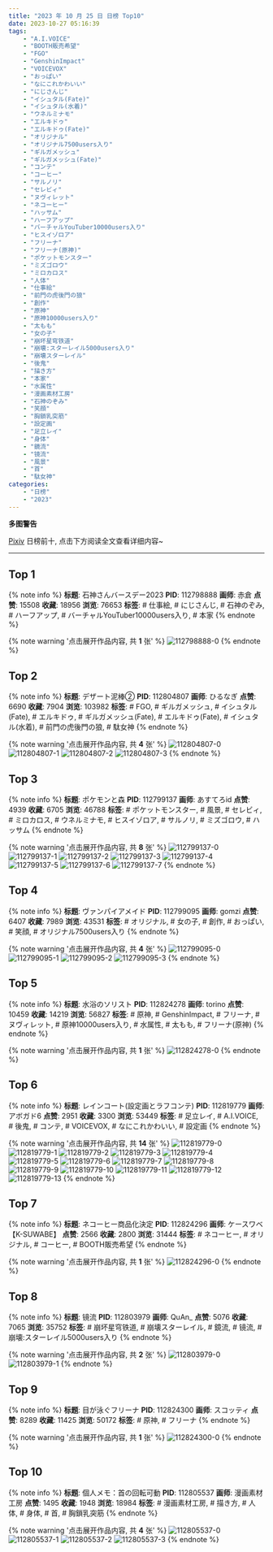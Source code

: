 ```yaml
---
title: "2023 年 10 月 25 日 日榜 Top10"
date: 2023-10-27 05:16:39
tags:
    - "A.I.VOICE"
    - "BOOTH販売希望"
    - "FGO"
    - "GenshinImpact"
    - "VOICEVOX"
    - "おっぱい"
    - "なにこれかわいい"
    - "にじさんじ"
    - "イシュタル(Fate)"
    - "イシュタル(水着)"
    - "ウネルミナモ"
    - "エルキドゥ"
    - "エルキドゥ(Fate)"
    - "オリジナル"
    - "オリジナル7500users入り"
    - "ギルガメッシュ"
    - "ギルガメッシュ(Fate)"
    - "コンテ"
    - "コーヒー"
    - "サルノリ"
    - "セレビィ"
    - "ヌヴィレット"
    - "ネコーヒー"
    - "ハッサム"
    - "ハーフアップ"
    - "バーチャルYouTuber10000users入り"
    - "ヒスイゾロア"
    - "フリーナ"
    - "フリーナ(原神)"
    - "ポケットモンスター"
    - "ミズゴロウ"
    - "ミロカロス"
    - "人体"
    - "仕事絵"
    - "前門の虎後門の狼"
    - "創作"
    - "原神"
    - "原神10000users入り"
    - "太もも"
    - "女の子"
    - "崩坏星穹铁道"
    - "崩壊:スターレイル5000users入り"
    - "崩壊スターレイル"
    - "後鬼"
    - "描き方"
    - "本家"
    - "水属性"
    - "漫画素材工房"
    - "石神のぞみ"
    - "笑顔"
    - "胸鎖乳突筋"
    - "設定画"
    - "足立レイ"
    - "身体"
    - "鏡流"
    - "镜流"
    - "風景"
    - "首"
    - "駄女神"
categories:
    - "日榜"
    - "2023"
---
```


<i class="fa fa-triangle-exclamation"></i>**多图警告**<i class="fa fa-triangle-exclamation"></i>

[Pixiv](https://www.pixiv.net/) 日榜前十, 点击下方阅读全文查看详细内容~

<!-- more -->

---

## Top 1

{% note info %}
**标题**: 石神さんバースデー2023
**PID**: 112798888 **画师**: 赤倉
**点赞**: 15508 **收藏**: 18956 **浏览**: 76653
**标签**: # 仕事絵, # にじさんじ, # 石神のぞみ, # ハーフアップ, # バーチャルYouTuber10000users入り, # 本家
{% endnote %}

{% note warning '点击展开作品内容, 共 **1** 张' %}
![112798888-0](https://i.pixiv.re/img-original/img/2023/10/24/00/00/05/112798888_p0.jpg)
{% endnote %}

## Top 2

{% note info %}
**标题**: デザート泥棒②
**PID**: 112804807 **画师**: ひるなぎ
**点赞**: 6690 **收藏**: 7904 **浏览**: 103982
**标签**: # FGO, # ギルガメッシュ, # イシュタル(Fate), # エルキドゥ, # ギルガメッシュ(Fate), # エルキドゥ(Fate), # イシュタル(水着), # 前門の虎後門の狼, # 駄女神
{% endnote %}

{% note warning '点击展开作品内容, 共 **4** 张' %}
![112804807-0](https://i.pixiv.re/img-original/img/2023/10/24/06/00/02/112804807_p0.jpg)
![112804807-1](https://i.pixiv.re/img-original/img/2023/10/24/06/00/02/112804807_p1.jpg)
![112804807-2](https://i.pixiv.re/img-original/img/2023/10/24/06/00/02/112804807_p2.jpg)
![112804807-3](https://i.pixiv.re/img-original/img/2023/10/24/06/00/02/112804807_p3.jpg)
{% endnote %}

## Top 3

{% note info %}
**标题**: ポケモンと森
**PID**: 112799137 **画师**: あすてろid
**点赞**: 4939 **收藏**: 6705 **浏览**: 46788
**标签**: # ポケットモンスター, # 風景, # セレビィ, # ミロカロス, # ウネルミナモ, # ヒスイゾロア, # サルノリ, # ミズゴロウ, # ハッサム
{% endnote %}

{% note warning '点击展开作品内容, 共 **8** 张' %}
![112799137-0](https://i.pixiv.re/img-original/img/2023/10/24/00/01/25/112799137_p0.jpg)
![112799137-1](https://i.pixiv.re/img-original/img/2023/10/24/00/01/25/112799137_p1.jpg)
![112799137-2](https://i.pixiv.re/img-original/img/2023/10/24/00/01/25/112799137_p2.jpg)
![112799137-3](https://i.pixiv.re/img-original/img/2023/10/24/00/01/25/112799137_p3.jpg)
![112799137-4](https://i.pixiv.re/img-original/img/2023/10/24/00/01/25/112799137_p4.jpg)
![112799137-5](https://i.pixiv.re/img-original/img/2023/10/24/00/01/25/112799137_p5.jpg)
![112799137-6](https://i.pixiv.re/img-original/img/2023/10/24/00/01/25/112799137_p6.jpg)
![112799137-7](https://i.pixiv.re/img-original/img/2023/10/24/00/01/25/112799137_p7.jpg)
{% endnote %}

## Top 4

{% note info %}
**标题**: ヴァンパイアメイド
**PID**: 112799095 **画师**: gomzi
**点赞**: 6407 **收藏**: 7989 **浏览**: 43531
**标签**: # オリジナル, # 女の子, # 創作, # おっぱい, # 笑顔, # オリジナル7500users入り
{% endnote %}

{% note warning '点击展开作品内容, 共 **4** 张' %}
![112799095-0](https://i.pixiv.re/img-original/img/2023/10/24/00/01/01/112799095_p0.jpg)
![112799095-1](https://i.pixiv.re/img-original/img/2023/10/24/00/01/01/112799095_p1.jpg)
![112799095-2](https://i.pixiv.re/img-original/img/2023/10/24/00/01/01/112799095_p2.jpg)
![112799095-3](https://i.pixiv.re/img-original/img/2023/10/24/00/01/01/112799095_p3.jpg)
{% endnote %}

## Top 5

{% note info %}
**标题**: 水浴のソリスト
**PID**: 112824278 **画师**: torino
**点赞**: 10459 **收藏**: 14219 **浏览**: 56827
**标签**: # 原神, # GenshinImpact, # フリーナ, # ヌヴィレット, # 原神10000users入り, # 水属性, # 太もも, # フリーナ(原神)
{% endnote %}

{% note warning '点击展开作品内容, 共 **1** 张' %}
![112824278-0](https://i.pixiv.re/img-original/img/2023/10/25/08/47/18/112824278_p0.jpg)
{% endnote %}

## Top 6

{% note info %}
**标题**: レインコート(設定画とラフコンテ)
**PID**: 112819779 **画师**: アボガド6
**点赞**: 2951 **收藏**: 3300 **浏览**: 53449
**标签**: # 足立レイ, # A.I.VOICE, # 後鬼, # コンテ, # VOICEVOX, # なにこれかわいい, # 設定画
{% endnote %}

{% note warning '点击展开作品内容, 共 **14** 张' %}
![112819779-0](https://i.pixiv.re/img-original/img/2023/10/24/21/33/10/112819779_p0.jpg)
![112819779-1](https://i.pixiv.re/img-original/img/2023/10/24/21/33/10/112819779_p1.jpg)
![112819779-2](https://i.pixiv.re/img-original/img/2023/10/24/21/33/10/112819779_p2.jpg)
![112819779-3](https://i.pixiv.re/img-original/img/2023/10/24/21/33/10/112819779_p3.jpg)
![112819779-4](https://i.pixiv.re/img-original/img/2023/10/24/21/33/10/112819779_p4.jpg)
![112819779-5](https://i.pixiv.re/img-original/img/2023/10/24/21/33/10/112819779_p5.jpg)
![112819779-6](https://i.pixiv.re/img-original/img/2023/10/24/21/33/10/112819779_p6.jpg)
![112819779-7](https://i.pixiv.re/img-original/img/2023/10/24/21/33/10/112819779_p7.jpg)
![112819779-8](https://i.pixiv.re/img-original/img/2023/10/24/21/33/10/112819779_p8.jpg)
![112819779-9](https://i.pixiv.re/img-original/img/2023/10/24/21/33/10/112819779_p9.jpg)
![112819779-10](https://i.pixiv.re/img-original/img/2023/10/24/21/33/10/112819779_p10.jpg)
![112819779-11](https://i.pixiv.re/img-original/img/2023/10/24/21/33/10/112819779_p11.jpg)
![112819779-12](https://i.pixiv.re/img-original/img/2023/10/24/21/33/10/112819779_p12.jpg)
![112819779-13](https://i.pixiv.re/img-original/img/2023/10/24/21/33/10/112819779_p13.jpg)
{% endnote %}

## Top 7

{% note info %}
**标题**: ネコーヒー商品化決定
**PID**: 112824296 **画师**: ケースワベ【K-SUWABE】
**点赞**: 2566 **收藏**: 2800 **浏览**: 31444
**标签**: # ネコーヒー, # オリジナル, # コーヒー, # BOOTH販売希望
{% endnote %}

{% note warning '点击展开作品内容, 共 **1** 张' %}
![112824296-0](https://i.pixiv.re/img-original/img/2023/10/25/00/00/17/112824296_p0.jpg)
{% endnote %}

## Top 8

{% note info %}
**标题**: 镜流
**PID**: 112803979 **画师**: QuAn_
**点赞**: 5076 **收藏**: 7065 **浏览**: 35752
**标签**: # 崩坏星穹铁道, # 崩壊スターレイル, # 鏡流, # 镜流, # 崩壊:スターレイル5000users入り
{% endnote %}

{% note warning '点击展开作品内容, 共 **2** 张' %}
![112803979-0](https://i.pixiv.re/img-original/img/2023/10/24/04/33/34/112803979_p0.jpg)
![112803979-1](https://i.pixiv.re/img-original/img/2023/10/24/04/33/34/112803979_p1.jpg)
{% endnote %}

## Top 9

{% note info %}
**标题**: 目が泳ぐフリーナ
**PID**: 112824300 **画师**: スコッティ
**点赞**: 8289 **收藏**: 11425 **浏览**: 50172
**标签**: # 原神, # フリーナ
{% endnote %}

{% note warning '点击展开作品内容, 共 **1** 张' %}
![112824300-0](https://i.pixiv.re/img-original/img/2023/10/25/00/00/18/112824300_p0.jpg)
{% endnote %}

## Top 10

{% note info %}
**标题**: 個人メモ：首の回転可動
**PID**: 112805537 **画师**: 漫画素材工房
**点赞**: 1495 **收藏**: 1948 **浏览**: 18984
**标签**: # 漫画素材工房, # 描き方, # 人体, # 身体, # 首, # 胸鎖乳突筋
{% endnote %}

{% note warning '点击展开作品内容, 共 **4** 张' %}
![112805537-0](https://i.pixiv.re/img-original/img/2023/10/24/07/00/05/112805537_p0.jpg)
![112805537-1](https://i.pixiv.re/img-original/img/2023/10/24/07/00/05/112805537_p1.jpg)
![112805537-2](https://i.pixiv.re/img-original/img/2023/10/24/07/00/05/112805537_p2.jpg)
![112805537-3](https://i.pixiv.re/img-original/img/2023/10/24/07/00/05/112805537_p3.jpg)
{% endnote %}
